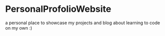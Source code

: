 # PersonalProfolioWebsite
a personal place to showcase my projects and blog about learning to code on my own :)
